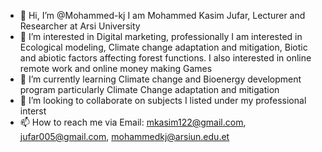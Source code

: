 - 👋 Hi, I’m @Mohammed-kj I am Mohammed Kasim Jufar, Lecturer and Researcher at Arsi University
- 👀 I’m interested in Digital marketing, professionally I am interested in Ecological modeling, Climate change adaptation and mitigation, Biotic and abiotic factors affecting forest functions.  I also interested in online remote work and online money making Games
- 🌱 I’m currently learning Climate change and Bioenergy development program particularly Climate Change adaptation and mitigation 
- 💞️ I’m looking to collaborate on subjects I listed under my professional interst
- 📫 How to reach me via Email: mkasim122@gmail.com, jufar005@gmail.com, mohammedkj@arsiun.edu.et
<!---
Mohammed-kj/Mohammed-kj is a ✨ special ✨ repository because its `README.md` (this file) appears on your GitHub profile.
You can click the Preview link to take a look at your changes.
--->
